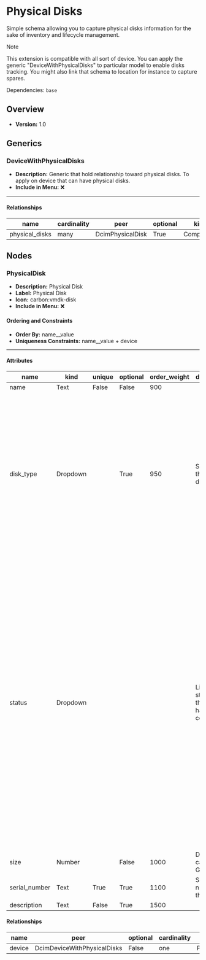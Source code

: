# Physical Disks

Simple schema allowing you to capture physical disks information for the sake of inventory and lifecycle management.

> [!NOTE]
> This extension is compatible with all sort of device. You can apply the generic "DeviceWithPhysicalDisks" to particular model to enable disks tracking. You might also link that schema to location for instance to capture spares.



Dependencies: `base`
## Overview
- **Version:** 1.0
## Generics
### **DeviceWithPhysicalDisks**
- **Description:** Generic that hold relationship toward physical disks. To apply on device that can have physical disks.
- **Include in Menu:** ❌
---
#### Relationships
| name | cardinality | peer | optional | kind |
| ---- | ----------- | ---- | -------- | ---- |
| physical_disks | many | DcimPhysicalDisk | True | Component |

## Nodes
### **PhysicalDisk**
- **Description:** Physical Disk
- **Label:** Physical Disk
- **Icon:** carbon:vmdk-disk
- **Include in Menu:** ❌

#### Ordering and Constraints
- **Order By:** name__value
- **Uniqueness Constraints:** name__value + device
---
#### Attributes
| name | kind | unique | optional | order_weight | description | choices | label |
| ---- | ---- | ------ | -------- | ------------ | ----------- | ------- | ----- |
| name | Text | False | False | 900 |  |  |  |
| disk_type | Dropdown |  | True | 950 | Specifies the type of disk | [{'name': 'ssd', 'label': 'SSD', 'description': 'Solid State Drive', 'color': '#a6c1ff'}, {'name': 'nvme', 'label': 'NVMe', 'description': 'Non-Volatile Memory Express', 'color': '#ffbf80'}, {'name': 'hdd', 'label': 'HDD', 'description': 'Hard Disk Drive', 'color': '#80c7a6'}, {'name': 'hybrid', 'label': 'Hybrid', 'description': 'Hybrid Drive', 'color': '#ffcc80'}] |  |
| status | Dropdown |  |  |  | Lifecycle status of the hardware component. | [{'name': 'in_inventory', 'label': 'In Inventory', 'description': 'The disk is newly acquired and held in inventory.', 'color': '#6c757d'}, {'name': 'active', 'label': 'Active', 'description': 'The disk is currently in use within the infrastructure.', 'color': '#28a745'}, {'name': 'decommissioned', 'label': 'Decommissioned', 'description': 'The disk is retired from active use but still stored for potential reuse or auditing.', 'color': '#17a2b8'}, {'name': 'disposed', 'label': 'Disposed', 'description': 'The disk has been securely erased and disposed of.', 'color': '#dc3545'}] |  |
| size | Number |  | False | 1000 | Disk capacity (in GB). |  | Size (GB) |
| serial_number | Text | True | True | 1100 | Serial number of the disk |  |  |
| description | Text | False | True | 1500 |  |  |  |

#### Relationships
| name | peer | optional | cardinality | kind | order_weight |
| ---- | ---- | -------- | ----------- | ---- | ------------ |
| device | DcimDeviceWithPhysicalDisks | False | one | Parent | 800 |
